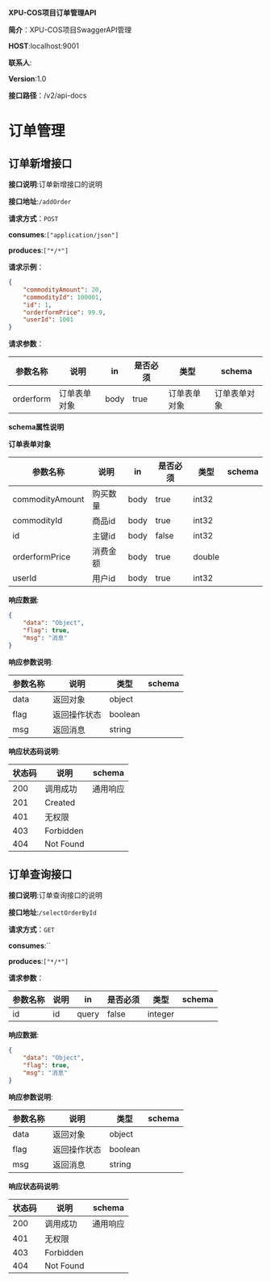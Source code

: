 
**XPU-COS项目订单管理API**


**简介**：XPU-COS项目SwaggerAPI管理

**HOST**:localhost:9001


**联系人**:


**Version**:1.0

**接口路径**：/v2/api-docs


# 订单管理

## 订单新增接口

**接口说明**:订单新增接口的说明


**接口地址**:`/addOrder`


**请求方式**：`POST`


**consumes**:`["application/json"]`


**produces**:`["*/*"]`


**请求示例**：
```json
{
	"commodityAmount": 20,
	"commodityId": 100001,
	"id": 1,
	"orderformPrice": 99.9,
	"userId": 1001
}
```


**请求参数**：

| 参数名称         | 说明     |     in |  是否必须      |  类型   |  schema  |
| ------------ | -------------------------------- |-----------|--------|----|--- |
|orderform| 订单表单对象  | body | true |订单表单对象  | 订单表单对象   |

**schema属性说明**



**订单表单对象**

| 参数名称         | 说明    |     in |  是否必须   |  类型  |  schema |
| ------------ | -------------------------------- |-----------|--------|----|--- |
|commodityAmount| 购买数量  | body | true |int32  |    |
|commodityId| 商品id  | body | true |int32  |    |
|id| 主键id  | body | false |int32  |    |
|orderformPrice| 消费金额  | body | true |double  |    |
|userId| 用户id  | body | true |int32  |    |

**响应数据**:

```json
{
	"data": "Object",
	"flag": true,
	"msg": "消息"
}
```

**响应参数说明**:


| 参数名称         | 说明                             |    类型 |  schema |
| ------------ | -------------------|-------|----------- |
|data| 返回对象  |object  |    |
|flag| 返回操作状态  |boolean  |    |
|msg| 返回消息  |string  |    |




**响应状态码说明**:


| 状态码         | 说明                             |    schema                         |
| ------------ | -------------------------------- |---------------------- |
| 200 | 调用成功  |通用响应|
| 201 | Created  ||
| 401 | 无权限  ||
| 403 | Forbidden  ||
| 404 | Not Found  ||
## 订单查询接口

**接口说明**:订单查询接口的说明


**接口地址**:`/selectOrderById`


**请求方式**：`GET`


**consumes**:``


**produces**:`["*/*"]`



**请求参数**：

| 参数名称         | 说明     |     in |  是否必须      |  类型   |  schema  |
| ------------ | -------------------------------- |-----------|--------|----|--- |
|id| id  | query | false |integer  |    |

**响应数据**:

```json
{
	"data": "Object",
	"flag": true,
	"msg": "消息"
}
```

**响应参数说明**:


| 参数名称         | 说明                             |    类型 |  schema |
| ------------ | -------------------|-------|----------- |
|data| 返回对象  |object  |    |
|flag| 返回操作状态  |boolean  |    |
|msg| 返回消息  |string  |    |




**响应状态码说明**:


| 状态码         | 说明                             |    schema                         |
| ------------ | -------------------------------- |---------------------- |
| 200 | 调用成功  |通用响应|
| 401 | 无权限  ||
| 403 | Forbidden  ||
| 404 | Not Found  ||
